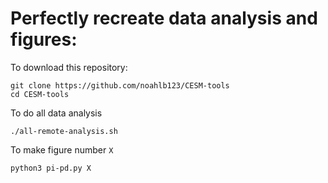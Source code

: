 # Perfectly recreate data analysis and figures:

To download this repository:
```
git clone https://github.com/noahlb123/CESM-tools
cd CESM-tools
```
To do all data analysis
```
./all-remote-analysis.sh
```
To make figure number `X`
```
python3 pi-pd.py X
```